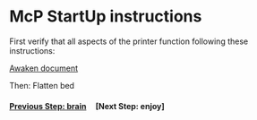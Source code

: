 # McP StartUp instructions
First verify that all aspects of the printer function following these instructions:
 
[Awaken document](PrinterBuild_Test.pdf) 


Then:
Flatten bed
  
#### [Previous Step: brain](brain.md) &nbsp;&nbsp;&nbsp; [Next Step: enjoy]
